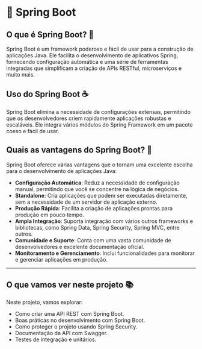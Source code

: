 # 🌱 Spring Boot

## O que é Spring Boot? 🤔

Spring Boot é um framework poderoso e fácil de usar para a construção de aplicações Java. Ele facilita o desenvolvimento de aplicativos Spring, fornecendo configuração automática e uma série de ferramentas integradas que simplificam a criação de APIs RESTful, microserviços e muito mais.

## Uso do Spring Boot ☕

Spring Boot elimina a necessidade de configurações extensas, permitindo que os desenvolvedores criem rapidamente aplicações robustas e escaláveis. Ele integra vários módulos do Spring Framework em um pacote coeso e fácil de usar.

## Quais as vantagens do Spring Boot? 🌟

Spring Boot oferece várias vantagens que o tornam uma excelente escolha para o desenvolvimento de aplicações Java:

- **Configuração Automática**: Reduz a necessidade de configuração manual, permitindo que você se concentre na lógica de negócios.
- **Standalone**: Cria aplicações que podem ser executadas diretamente, sem a necessidade de um servidor de aplicação externo.
- **Produção Rápida**: Facilita a criação de aplicações prontas para produção em pouco tempo.
- **Ampla Integração**: Suporta integração com vários outros frameworks e bibliotecas, como Spring Data, Spring Security, Spring MVC, entre outros.
- **Comunidade e Suporte**: Conta com uma vasta comunidade de desenvolvedores e excelente documentação oficial.
- **Monitoramento e Gerenciamento**: Inclui funcionalidades para monitorar e gerenciar aplicações em produção.

---

## O que vamos ver neste projeto 📚

Neste projeto, vamos explorar:
- Como criar uma API REST com Spring Boot.
- Boas práticas no desenvolvimento com Spring Boot.
- Como proteger o projeto usando Spring Security.
- Documentação da API com Swagger.
- Testes de integração e unitários.
